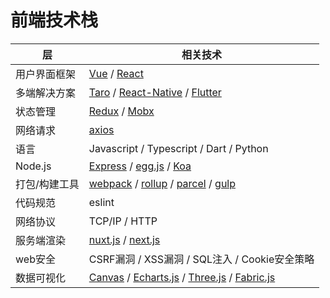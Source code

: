 # 前端技术栈

|层|相关技术|
|---|---|
|用户界面框架|[Vue](https://cn.vuejs.org/v2/guide/) / [React](https://react.docschina.org/)|
|多端解决方案|[Taro](http://taro-docs.jd.com/taro/docs/README.html) / [React-Native](https://reactnative.cn/) / [Flutter](https://flutterchina.club/docs/)|
|状态管理|[Redux](https://www.redux.org.cn/) / [Mobx](https://cn.mobx.js.org/)|
|网络请求|[axios](http://www.axios-js.com/zh-cn/docs/)|
|语言|Javascript / Typescript / Dart / Python|
|Node.js|[Express](http://www.expressjs.com.cn/) / [egg.js](https://eggjs.org/zh-cn/index.html) / [Koa](https://koa.bootcss.com/#)|
|打包/构建工具|[webpack](https://webpackjs.com/concepts/) / [rollup](https://www.rollupjs.com/guide/introduction/) / [parcel](https://www.parceljs.cn/) / [gulp](https://www.gulpjs.com.cn/docs/api/concepts/)|
|代码规范|eslint|
|网络协议|TCP/IP / HTTP|
|服务端渲染|[nuxt.js](https://zh.nuxtjs.org/guide/) / [next.js](https://nextjs.frontendx.cn/docs/#%E5%AE%89%E8%A3%85)|
|web安全|CSRF漏洞 / XSS漏洞 / SQL注入 / Cookie安全策略|
|数据可视化|[Canvas](http://www.w3school.com.cn/tags/html_ref_canvas.asp) / [Echarts.js](https://echarts.baidu.com/index.html) / [Three.js](https://threejs.org/) / [Fabric.js](http://fabricjs.com/docs/)|